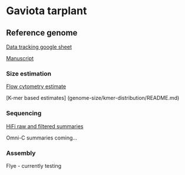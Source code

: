 # Gaviota tarplant

## Reference genome

[Data tracking google sheet](https://docs.google.com/spreadsheets/d/1UE9K6D2R1yrIELLfxwF7lrPZlcxHniXjwkWnjI0mfms)

[Manuscript](https://docs.google.com/document/d/1-gQ0Fu_akPzGVo_qbwzlaDTzs5p_G3sr7LgDhgCQFik)


### Size estimation

[Flow cytometry estimate](genome-size/flowcy/README.md)

[K-mer based estimates] (genome-size/kmer-distribution/README.md)

### Sequencing

[HiFi raw and filtered summaries](sequencing/hifi/)

Omni-C summaries coming...

### Assembly

Flye - currently testing

